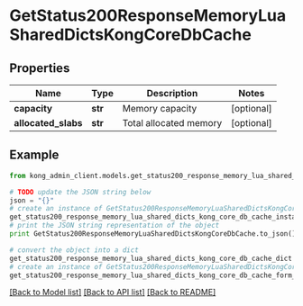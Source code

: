 # GetStatus200ResponseMemoryLuaSharedDictsKongCoreDbCache


## Properties

Name | Type | Description | Notes
------------ | ------------- | ------------- | -------------
**capacity** | **str** | Memory capacity | [optional] 
**allocated_slabs** | **str** | Total allocated memory | [optional] 

## Example

```python
from kong_admin_client.models.get_status200_response_memory_lua_shared_dicts_kong_core_db_cache import GetStatus200ResponseMemoryLuaSharedDictsKongCoreDbCache

# TODO update the JSON string below
json = "{}"
# create an instance of GetStatus200ResponseMemoryLuaSharedDictsKongCoreDbCache from a JSON string
get_status200_response_memory_lua_shared_dicts_kong_core_db_cache_instance = GetStatus200ResponseMemoryLuaSharedDictsKongCoreDbCache.from_json(json)
# print the JSON string representation of the object
print GetStatus200ResponseMemoryLuaSharedDictsKongCoreDbCache.to_json()

# convert the object into a dict
get_status200_response_memory_lua_shared_dicts_kong_core_db_cache_dict = get_status200_response_memory_lua_shared_dicts_kong_core_db_cache_instance.to_dict()
# create an instance of GetStatus200ResponseMemoryLuaSharedDictsKongCoreDbCache from a dict
get_status200_response_memory_lua_shared_dicts_kong_core_db_cache_form_dict = get_status200_response_memory_lua_shared_dicts_kong_core_db_cache.from_dict(get_status200_response_memory_lua_shared_dicts_kong_core_db_cache_dict)
```
[[Back to Model list]](../README.md#documentation-for-models) [[Back to API list]](../README.md#documentation-for-api-endpoints) [[Back to README]](../README.md)


